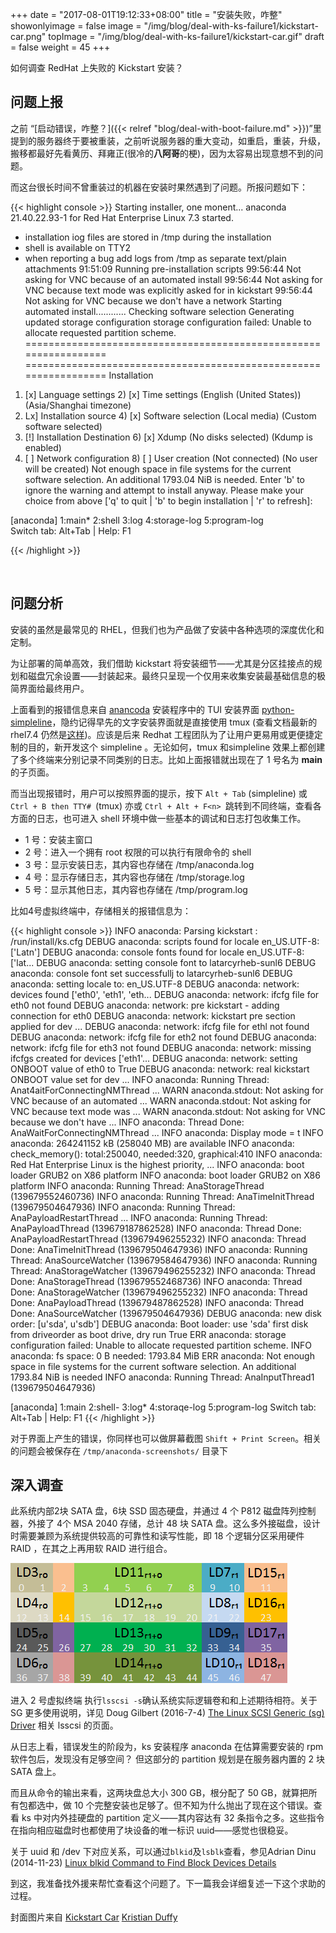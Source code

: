 +++
date = "2017-08-01T19:12:33+08:00"
title = "安装失败，咋整"
showonlyimage = false
image = "/img/blog/deal-with-ks-failure1/kickstart-car.png"
topImage = "/img/blog/deal-with-ks-failure1/kickstart-car.gif"
draft = false
weight = 45
+++

如何调查 RedHat 上失败的 Kickstart 安装？
<!--more-->

## 问题上报

之前 “[启动错误，咋整？]({{< relref "blog/deal-with-boot-failure.md" >}})”里提到的服务器终于要被重装，之前听说服务器的重大变动，如重启，重装，升级，搬移都最好先看黄历、拜雍正(很冷的**八阿哥**的梗)，因为太容易出现意想不到的问题。

而这台很长时间不曾重装过的机器在安装时果然遇到了问题。所报问题如下：

{{< highlight console >}}
Starting installer, one monent...
anaconda 21.40.22.93-1 for Red Hat Enterprise Linux 7.3 started.
* installation iog files are stored in /tmp during the installation
* shell is available on TTY2
* when reporting a bug add logs from /tmp
      as separate text/plain attachments
91:51:09 Running pre-installation scripts
99:56:44 Not asking for VNC because of an automated install
99:56:44 Not asking for VNC because text mode was explicitly asked
             for in kickstart
99:56:44 Not asking for VNC because we don't have a network
Starting automated install............
Checking software selection
Generating updated storage configuration
storage configuration failed:
    Unable to allocate requested partition scheme.
=================================================================
=================================================================
Installation

1) [x] Language settings         2) [x] Time settings
       (English (United States))        (Asia/Shanghai timezone)
3) Lx] Installation source       4) [x] Software selection
       (Local media)                    (Custom software selected)
5) [!] Installation Destination  6) [x] Xdump
       (No disks selected)              (Kdump is enabled)
7) [ ] Network configuration     8) [ ] User creation
       (Not connected)                  (No user will be created)
Not enough space in file systems for the current software selection.
    An additional 1793.04 NiB is needed.
Enter 'b' to ignore the warning and attempt to install anyway.
Please make your choice from above
['q' to quit | 'b' to begin installation | 'r' to refresh]:


[anaconda] 1:main* 2:shell 3:log 4:storage-log 5:program-log   
                                   Switch tab: Alt+Tab | Help: F1

{{< /highlight >}}

<br />

## 问题分析

安装的虽然是最常见的 RHEL，但我们也为产品做了安装中各种选项的深度优化和定制。

为让部署的简单高效，我们借助 kickstart 将安装细节——尤其是分区挂接点的规划和磁盘冗余设置——封装起来。最终只呈现一个仅用来收集安装最基础信息的极简界面给最终用户。

上面看到的报错信息来自 [anancoda](https://github.com/rhinstaller/anaconda) 安装程序中的 TUI 安装界面 [python-simpleline](https://github.com/rhinstaller/python-simpleline)，隐约记得早先的文字安装界面就是直接使用 tmux (查看文档最新的 rhel7.4 仍然是[这样](https://access.redhat.com/documentation/en-US/Red_Hat_Enterprise_Linux/7/html/Installation_Guide/sect-consoles-logs-during-installation-x86.html))。应该是后来 Redhat 工程团队为了让用户更易用或更便捷定制的目的，新开发这个 simpleline 。无论如何，tmux 和simpleline 效果上都创建了多个终端来分别记录不同类别的日志。比如上面报错就出现在了 1 号名为 **main** 的子页面。

而当出现报错时，用户可以按照界面的提示，按下 ```Alt + Tab``` (simpleline) 或 ```Ctrl + B then TTY# ```(tmux) 亦或 ```Ctrl + Alt + F<n> ```跳转到不同终端，查看各方面的日志，也可进入 shell 环境中做一些基本的调试和日志打包收集工作。

- 1 号：安装主窗口
- 2 号：进入一个拥有 root 权限的可以执行有限命令的 shell
- 3 号：显示安装日志，其内容也存储在 /tmp/anaconda.log
- 4 号：显示存储日志，其内容也存储在 /tmp/storage.log
- 5 号：显示其他日志，其内容也存储在 /tmp/program.log

比如4号虚拟终端中，存储相关的报错信息为：

{{< highlight console >}}
INFO anaconda: Parsing kickstart : /run/install/ks.cfg
DEBUG anaconda: scripts found for locale en_US.UTF-8: ['Latn']
DEBUG anaconda: console fonts found for locale en_US.UTF-8: ['lat...
DEBUG anaconda: setting console font to latarcyrheb-sunl6
DEBUG anaconda: console font set successfullj to latarcyrheb-sunl6
DEBUG anaconda: setting locale to: en_US.UTF-8
DEBUG anaconda: network: devices found ['eth0', 'eth1', 'eth...
DEBUG anaconda: network: ifcfg file for eth0 not found
DEBUG anaconda: network: pre kickstart - adding connection for eth0
DEBUG anaconda: network: kickstart pre section applied for dev ...
DEBUG anaconda: network: ifcfg file for ethl not found
DEBUG anaconda: network: ifcfg file for eth2 not found
DEBUG anaconda: network: ifcfg file for eth3 not found
DEBUG anaconda: network: missing ifcfgs created for devices ['eth1'...
DEBUG anaconda: network: setting ONBOOT value of eth0 to True
DEBUG anaconda: network: real kickstart ONBOOT value set for dev ...
INFO anaconda: Running Thread: Anat4aitForConnectingNMThread ...
WARN anaconda.stdout: Not asking for VNC because of an automated ...
WARN anaconda.stdout: Not asking for VNC because text mode was ...
WARN anaconda.stdout: Not asking for VNC because we don't have ...
INFO anaconda: Thread Done: AnaWaitForConnectingNMThread ...
INFO anaconda: Display mode = t
INFO anaconda: 264241152 kB (258040 MB) are available
INFO anaconda: check_memory(): total:250040, needed:320, graphical:410
INFO anaconda: Red Hat Enterprise Linux is the highest priority, ...
INFO anaconda: boot loader GRUB2 on X86 platform
INFO anaconda: boot loader GRUB2 on X86 platform
INFO anaconda: Running Thread: AnaStorageThread (139679552460736)
INFO anaconda: Running Thread: AnaTimeInitThread (139679504647936)
INFO anaconda: Running Thread: AnaPayloadRestartThread ...
INFO anaconda: Running Thread: AnaPayloadThread (139679187862528)
INFO anaconda: Thread Done: AnaPayloadRestartThread (139679496255232)
INFO anaconda: Thread Done: AnaTimeInitThread (139679504647936)
INFO anaconda: Running Thread: AnaSourceWatcher (139679584647936)
INFO anaconda: Running Thread: AnaStorageWatcher (139679496255232)
INFO anaconda: Thread Done: AnaStorageThread (139679552468736)
INFO anaconda: Thread Done: AnaStorageWatcher (139679496255232)
INFO anaconda: Thread Done: AnaPayloadThread (139679487862528)
INFO anaconda: Thread Done: AnaSourceWatcher (139679504647936)
DEBUG anaconda: new disk order: [u'sda', u'sdb']
DEBUG anaconda: Boot loader: use 'sda' first disk from driveorder
                    as boot drive, dry run True
ERR anaconda: storage configuration failed:
                  Unable to allocate requested partition scheme.
INFO anaconda: fs space: 0 B needed: 1793.84 MiB
ERR anaconda: Not enough space in file systems
    for the current software selection.
        An additional 1793.84 NiB is needed
INFO anaconda: Running Thread: AnaInputThread1 (139679504647936)



[anaconda] 1:main 2:shell- 3:log* 4:storaqe-log 5:program-log
                                     Switch tab: Alt+Tab | Help: F1
{{< /highlight >}}

对于界面上产生的错误，你同样也可以做屏幕截图 ```Shift + Print Screen```。相关的问题会被保存在 ```/tmp/anaconda-screenshots/``` 目录下


## 深入调查

此系统内部2块 SATA 盘，6块 SSD 固态硬盘，并通过 4 个 P812 磁盘阵列控制器，外接了 4个 MSA 2040 存储，总计 48 块 SATA 盘。这么多外接磁盘，设计时需要兼顾为系统提供较高的可靠性和读写性能，即 18 个逻辑分区采用硬件 RAID ，在其之上再用软 RAID 进行组合。

<img alt="ext lds" src="/img/blog/deal-with-ks-failure1/ext-lds.png" class="img-responsive">

进入 2 号虚拟终端 执行```lsscsi -s```确认系统实际逻辑卷和和上述期待相符。关于 SG 更多使用说明，详见 Doug Gilbert (2016-7-4) [The Linux SCSI Generic (sg) Driver](http://sg.danny.cz/sg/index.html) 相关 lsscsi 的页面。

从日志上看，错误发生的阶段为，ks 安装程序 anaconda 在估算需要安装的 rpm 软件包后，发现没有足够空间？ 但这部分的 partition 规划是在服务器内置的 2 块 SATA 盘上。

而且从命令的输出来看，这两块盘总大小 300 GB，根分配了 50 GB，就算把所有包都选中，做 10 个完整安装也足够了。但不知为什么抛出了现在这个错误。查看 ks 中对内外挂硬盘的 partition 定义——其内容达有 32 条指令之多。这些指令在指向相应磁盘时也都使用了块设备的唯一标识 uuid——感觉也很稳妥。

关于 uuid 和 /dev 下对应关系，可以通过```blkid```及```lsblk```查看，参见Adrian Dinu (2014-11-23) [Linux blkid Command to Find Block Devices Details](https://linoxide.com/linux-command/linux-command-lsblk-blkid/)

到这，我准备找外援来帮忙查看这个问题了。下一篇我会详细复述一下这个求助的过程。

封面图片来自 [Kickstart Car](https://dribbble.com/shots/2342802-Kickstart-Car) <a href="https://dribbble.com/KristianDuffy"><i class="fa fa-dribbble" aria-hidden="true"></i> Kristian Duffy</a>  
